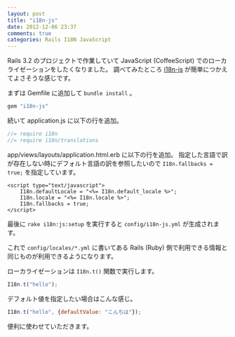 ```yaml
---
layout: post
title: "i18n-js"
date: 2012-12-06 23:37
comments: true
categories: Rails I18N JavaScript
---
```


Rails 3.2 のプロジェクトで作業していて JavaScript (CoffeeScript) でのローカライゼーションをしたくなりました。
調べてみたところ [i18n-js](https://github.com/fnando/i18n-js) が簡単につかえてよさそうな感じです。

まずは Gemfile に追加して `bundle install` 。

``` ruby Gemfile
gem "i18n-js"
```

続いて application.js に以下の行を追加。

``` javascript app/assets/javascripts/application.js
//= require i18n
//= require i18n/translations
```

app/views/layouts/application.html.erb に以下の行を追加。
指定した言語で訳が存在しない時にデフォルト言語の訳を参照したいので `I18n.fallbacks = true;` を指定しています。

``` erb app/views/layouts/application.html.erb
<script type="text/javascript">
    I18n.defaultLocale = "<%= I18n.default_locale %>";
    I18n.locale = "<%= I18n.locale %>";
    I18n.fallbacks = true;
</script>
```

最後に `rake i18n:js:setup` を実行すると `config/i18n-js.yml` が生成されます。

これで `config/locales/*.yml` に書いてある Rails (Ruby) 側で利用できる情報と同じものが利用できるようになります。

ローカライゼーションは `I18n.t()` 関数で実行します。

``` javascript
I18n.t("hello");
```

デフォルト値を指定したい場合はこんな感じ。

``` javascript
I18n.t("hello", {defaultValue: "こんちは"});
```

便利に使わせていただきます。